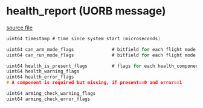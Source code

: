 # health_report (UORB message)



[source file](https://github.com/PX4/PX4-Autopilot/blob/main/msg/health_report.msg)

```c
uint64 timestamp # time since system start (microseconds)

uint64 can_arm_mode_flags              # bitfield for each flight mode (NAVIGATION_STATE_*) if arming is possible
uint64 can_run_mode_flags              # bitfield for each flight mode if it can run

uint64 health_is_present_flags         # flags for each health_component_t
uint64 health_warning_flags
uint64 health_error_flags
# A component is required but missing, if present==0 and error==1

uint64 arming_check_warning_flags
uint64 arming_check_error_flags


```

